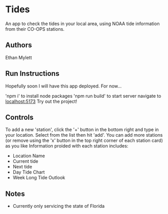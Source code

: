 # Tides
An app to check the tides in your local area, using NOAA tide information from their CO-OPS stations. 

## Authors
Ethan Mylett

## Run Instructions
Hopefully soon I will have this app deployed. For now...

'npm i' to install node packages
'npm run build' to start server
navigate to [localhost:5173](http://localhost:5173/)
Try out the project!

## Controls
To add a new 'station', click the '+' button in the bottom right and type in your location. Select from the list then hit 'add'.
You can add more stations (or remove using the 'x' button in the top right corner of each station card) as you like
Information proided with each station includes:
- Location Name
- Current tide
- Next tide
- Day Tide Chart
- Week Long Tide Outlook

## Notes
- Currently only servicing the state of Florida

